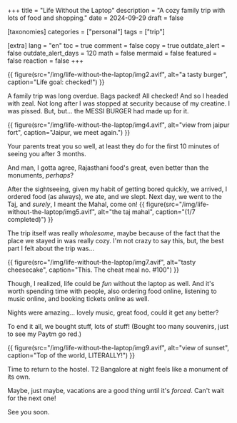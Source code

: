 +++
title = "Life Without the Laptop"
description = "A cozy family trip with lots of food and shopping."
date = 2024-09-29
draft = false

[taxonomies]
categories = ["personal"]
tags = ["trip"]

[extra]
lang = "en"
toc = true
comment = false
copy = true
outdate_alert = false
outdate_alert_days = 120
math = false
mermaid = false
featured = false
reaction = false
+++

{{ figure(src="/img/life-without-the-laptop/img2.avif", alt="a tasty burger", caption="Life goal: checked!") }}

A family trip was long overdue. Bags packed! All checked! And so I headed with zeal. Not long after I was stopped at security because of my creatine. I was pissed. But, but... the MESSI BURGER had made up for it.

{{ figure(src="/img/life-without-the-laptop/img4.avif", alt="view from jaipur fort", caption="Jaipur, we meet again.") }}

Your parents treat you so well, at least they do for the first 10 minutes of seeing you after 3 months.

And man, I gotta agree, Rajasthani food's great, even better than the monuments, *perhaps*?

After the sightseeing, given my habit of getting bored quickly, we arrived, I ordered food (as always), we ate, and we slept. Next day, we went to the Taj, and *surely*, I meant the Mahal, come on!
{{ figure(src="/img/life-without-the-laptop/img5.avif", alt="the taj mahal", caption="(1/7 completed)") }}

The trip itself was really *wholesome*, maybe because of the fact that the place we stayed in was really cozy. I'm not crazy to say this, but, the best part I felt about the trip was...

{{ figure(src="/img/life-without-the-laptop/img7.avif", alt="tasty cheesecake", caption="This. The cheat meal no. #100") }}

Though, I realized, life could be *fun* without the laptop as well. And it's worth spending time with people, also ordering food online, listening to music online, and booking tickets online as well.

Nights were amazing... lovely music, great food, could it get any better?

To end it all, we bought stuff, lots of stuff! (Bought too many souvenirs, just to see my Paytm go red.)

{{ figure(src="/img/life-without-the-laptop/img9.avif", alt="view of sunset", caption="Top of the world, LITERALLY!") }}

Time to return to the hostel. T2 Bangalore at night feels like a monument of its own.

Maybe, just maybe, vacations are a good thing until it's *forced*. Can't wait for the next one! 

See you soon.
